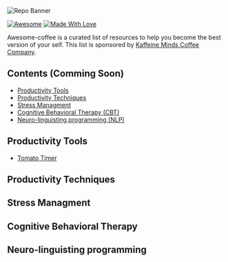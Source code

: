 ![Repo Banner](https://raw.githubusercontent.com/psanders/awesome-coffee/master/repo_banner.jpg)

[![Awesome](https://cdn.rawgit.com/sindresorhus/awesome/d7305f38d29fed78fa85652e3a63e154dd8e8829/media/badge.svg)](https://github.com/sindresorhus/awesome) [![Made With Love](https://img.shields.io/badge/Made%20With-Love-orange.svg)](https://github.com/chetanraj/awesome-github-badges)

Awesome-coffee is a curated list of resources to help you become the best version of your self. This list is sponsored by [Kaffeine Minds Coffee Company](https://kaffeineminds.com).

## Contents (Comming Soon)

- [Productivity Tools](#productivity-tools)
- [Productivity Techniques](#productivity-techniques)
- [Stress Managment](#stress-managment)
- [Cognitive Behavioral Therapy (CBT)](#cognitive-behavioral-therapy)
- [Neuro-linguisting programming (NLP)](#neuro-linguisting-programming)

## Productivity Tools

- [Tomato Timer](https://tomato-timer.com/)

## Productivity Techniques 
## Stress Managment
## Cognitive Behavioral Therapy
## Neuro-linguisting programming
